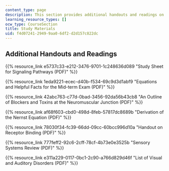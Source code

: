 ```yaml
---
content_type: page
description: This section provides additional handouts and readings on cellular neurobiology.
learning_resource_types: []
ocw_type: CourseSection
title: Study Materials
uid: f4d07241-2949-9aa0-6df2-d2d157c822dc
---
```


Additional Handouts and Readings
--------------------------------

{{% resource_link e5737c33-e212-3476-9701-1c248636d089 "Study Sheet for Signaling Pathways (PDF)" %}}

{{% resource_link 1eda9221-ecec-d40b-f534-69c9d3d1abf9 "Equations and Helpful Facts for the Mid-term Exam (PDF)" %}}

{{% resource_link 42abc763-c77d-0bad-3456-92da56b43cb8 "An Outline of Blockers and Toxins at the Neuromuscular Junction (PDF)" %}}

{{% resource_link af68f603-cbd0-498d-8feb-57817dc8689b "Derivation of the Nernst Equation (PDF)" %}}

{{% resource_link 78030f34-fc39-66dd-09cc-60bcc996d10a "Handout on Receptor Binding (PDF)" %}}

{{% resource_link 777feff2-92c6-2cff-78cf-4b73e0e3525b "Sensory Systems Review (PDF)" %}}

{{% resource_link e311a229-0117-0bc1-2c90-a766d829d46f "List of Visual and Auditory Disorders (PDF)" %}}